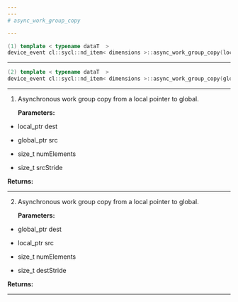 ```yaml
---
---
# async_work_group_copy

---
```


```cpp
(1) template < typename dataT  >
device_event cl::sycl::nd_item< dimensions >::async_work_group_copy(local_ptr< dataT > dest, global_ptr< dataT > src, size_t numElements, size_t srcStride=1) const
```

---

```cpp
(2) template < typename dataT  >
device_event cl::sycl::nd_item< dimensions >::async_work_group_copy(global_ptr< dataT > dest, local_ptr< dataT > src, size_t numElements, size_t destStride=1) const
```

---

1. Asynchronous work group copy from a local pointer to global. 

   **Parameters:**

  * local_ptr dest

   

  * global_ptr src

   

  * size_t numElements

   

  * size_t srcStride

   

   **Returns:** 

---

2. Asynchronous work group copy from a local pointer to global. 

   **Parameters:**

  * global_ptr dest

   

  * local_ptr src

   

  * size_t numElements

   

  * size_t destStride

   

   **Returns:** 

---

